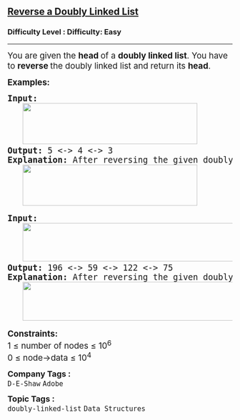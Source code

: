 <h2><a href="https://www.geeksforgeeks.org/problems/reverse-a-doubly-linked-list/1">Reverse a Doubly Linked List</a></h2><h3>Difficulty Level : Difficulty: Easy</h3><hr><div class="problems_problem_content__Xm_eO" bis_skin_checked="1"><p><span style="font-size: 14pt;">You are given the <strong>head </strong>of a <strong>doubly linked list</strong>. You have to <strong>reverse </strong>the doubly linked list and return its <strong>head</strong>.</span></p>
<p><span style="font-size: 14pt;"><strong>Examples:</strong></span></p>
<pre><span style="font-size: 14pt;"><strong>Input:<br>   <img src="https://media.geeksforgeeks.org/img-practice/prod/addEditProblem/908050/Web/Other/blobid0_1756123600.webp" width="391" height="92"></strong>
<strong>Output: </strong>5 &lt;-&gt; 4 &lt;-&gt; 3<br><strong>Explanation: </strong>After reversing the given doubly linked list the new list will be 5 &lt;-&gt; 4 &lt;-&gt; 3.<br>   <img src="https://media.geeksforgeeks.org/img-practice/prod/addEditProblem/908050/Web/Other/blobid1_1756123728.webp" width="391" height="92"><br></span></pre>
<pre><span style="font-size: 14pt;"><strong style="font-size: 14pt;">Input: <br></strong><span style="font-size: 14pt;">   <img src="https://media.geeksforgeeks.org/img-practice/prod/addEditProblem/908050/Web/Other/blobid2_1756123773.webp" width="534" height="86">
</span><strong style="font-size: 14pt;">Output: </strong><span style="font-size: 14pt;">196 &lt;-&gt; 59 &lt;-&gt; 122 &lt;-&gt; 75<br></span><strong style="font-size: 14pt;">Explanation: </strong><span style="font-size: 18.6667px;">After reversing the given doubly linked list the new list will be 196 &lt;-&gt; 59 &lt;-&gt; 122 &lt;-&gt; 75.</span><span style="font-size: 14pt;"><br>   <img src="https://media.geeksforgeeks.org/img-practice/prod/addEditProblem/908050/Web/Other/blobid3_1756123876.webp" width="540" height="87"><br></span></span></pre>
<p><span style="font-size: 14pt;"><strong>Constraints:</strong><br>1 ≤ number of nodes ≤ 10<sup>6</sup><br>0 ≤ node-&gt;data ≤ 10<sup>4</sup></span></p></div><p><span style=font-size:18px><strong>Company Tags : </strong><br><code>D-E-Shaw</code>&nbsp;<code>Adobe</code>&nbsp;<br><p><span style=font-size:18px><strong>Topic Tags : </strong><br><code>doubly-linked-list</code>&nbsp;<code>Data Structures</code>&nbsp;